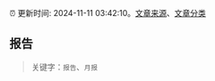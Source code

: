:alarm_clock: 更新时间: 2024-11-11 03:42:10。[文章来源](/README.md)、[文章分类](/TAGS.md)

## 报告


> 关键字：`报告`、`月报`



